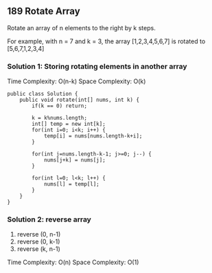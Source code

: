 ## 189 Rotate Array

Rotate an array of n elements to the right by k steps.

For example, with n = 7 and k = 3, the array [1,2,3,4,5,6,7] is rotated to [5,6,7,1,2,3,4]

### Solution 1: Storing rotating elements in another array

Time Complexity: O(n-k) Space Complexity: O(k)

	public class Solution {
	    public void rotate(int[] nums, int k) {
	        if(k == 0) return;
	        
	        k = k%nums.length;
	        int[] temp = new int[k];
	        for(int i=0; i<k; i++) {
	            temp[i] = nums[nums.length-k+i];
	        }
	        
	        for(int j=nums.length-k-1; j>=0; j--) {
	            nums[j+k] = nums[j];
	        }
	        
	        for(int l=0; l<k; l++) {
	            nums[l] = temp[l];
	        }
	    }
	}
	
	
### Solution 2: reverse array

1. reverse (0, n-1)
2. reverse (0, k-1)
3. reverse (k, n-1)

Time Complexity: O(n) Space Complexity: O(1)
